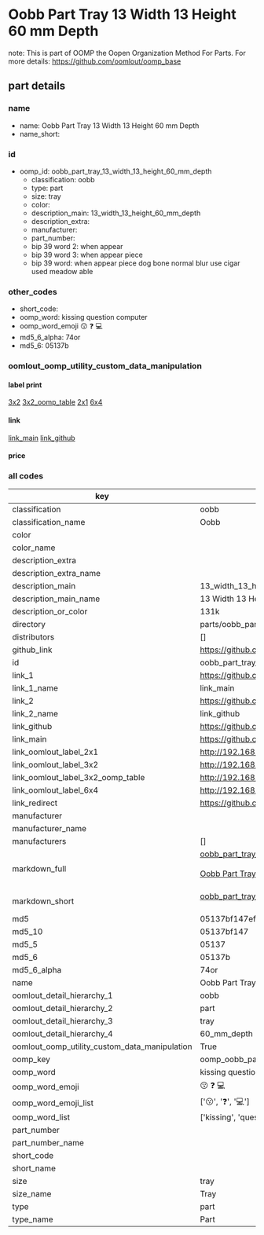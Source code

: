 # Oobb Part Tray 13 Width 13 Height 60 mm Depth  

note: This is part of OOMP the Oopen Organization Method For Parts. For more details: https://github.com/oomlout/oomp_base

##  part details
  







### name
* name: Oobb Part Tray 13 Width 13 Height 60 mm Depth
* name_short: 
### id
* oomp_id: oobb_part_tray_13_width_13_height_60_mm_depth
  * classification: oobb
  * type: part
  * size: tray
  * color: 
  * description_main: 13_width_13_height_60_mm_depth
  * description_extra: 
  * manufacturer: 
  * part_number: 
  * bip 39 word 2: when appear
  * bip 39 word 3: when appear piece
  * bip 39 word: when appear piece dog bone normal blur use cigar used meadow able

### other_codes
* short_code: 
* oomp_word: kissing question computer
* oomp_word_emoji :kissing: :question: :computer:
* md5_6_alpha: 74or
* md5_6: 05137b






### oomlout_oomp_utility_custom_data_manipulation
#### label print
[3x2](http://192.168.1.245:1112/?label=oomp%2074or)
[3x2_oomp_table](http://192.168.1.108:1112/?label=oomp%2074or)
[2x1](http://192.168.1.242:1112/?label=oomp%2074or)
[6x4](http://192.168.1.55:1112/?label=oomp%2074or)    

#### link

[link_main](https://github.com/oomlout/oomlout_oomp_version_1_messy/tree/main/parts/oobb_part_tray_13_width_13_height_60_mm_depth) [link_github](https://github.com/oomlout/oomlout_oomp_version_1_messy/tree/main/parts/oobb_part_tray_13_width_13_height_60_mm_depth)                             

#### price







### all codes 
| key | value |  
| --- | --- |  
| classification | oobb |  
| classification_name | Oobb |  
| color |  |  
| color_name |  |  
| description_extra |  |  
| description_extra_name |  |  
| description_main | 13_width_13_height_60_mm_depth |  
| description_main_name | 13 Width 13 Height 60 mm Depth |  
| description_or_color | 131k |  
| directory | parts/oobb_part_tray_13_width_13_height_60_mm_depth |  
| distributors | [] |  
| github_link | https://github.com/oomlout/oomlout_oomp_part_src/tree/main/parts/oobb_part_tray_13_width_13_height_60_mm_depth |  
| id | oobb_part_tray_13_width_13_height_60_mm_depth |  
| link_1 | https://github.com/oomlout/oomlout_oomp_version_1_messy/tree/main/parts/oobb_part_tray_13_width_13_height_60_mm_depth |  
| link_1_name | link_main |  
| link_2 | https://github.com/oomlout/oomlout_oomp_version_1_messy/tree/main/parts/oobb_part_tray_13_width_13_height_60_mm_depth |  
| link_2_name | link_github |  
| link_github | https://github.com/oomlout/oomlout_oomp_version_1_messy/tree/main/parts/oobb_part_tray_13_width_13_height_60_mm_depth |  
| link_main | https://github.com/oomlout/oomlout_oomp_version_1_messy/tree/main/parts/oobb_part_tray_13_width_13_height_60_mm_depth |  
| link_oomlout_label_2x1 | http://192.168.1.242:1112/?label=oomp%2074or |  
| link_oomlout_label_3x2 | http://192.168.1.245:1112/?label=oomp%2074or |  
| link_oomlout_label_3x2_oomp_table | http://192.168.1.108:1112/?label=oomp%2074or |  
| link_oomlout_label_6x4 | http://192.168.1.55:1112/?label=oomp%2074or |  
| link_redirect | https://github.com/oomlout/oomlout_oomp_version_1_messy/tree/main/parts/oobb_part_tray_13_width_13_height_60_mm_depth |  
| manufacturer |  |  
| manufacturer_name |  |  
| manufacturers | [] |  
| markdown_full | [oobb_part_tray_13_width_13_height_60_mm_depth](none)<br>[](none)<br>[Oobb Part Tray 13 Width 13 Height 60 Mm Depth](none)<br><br> |  
| markdown_short | [oobb_part_tray_13_width_13_height_60_mm_depth](none)<br><br> |  
| md5 | 05137bf147efa30e588ca40948c2a7d1 |  
| md5_10 | 05137bf147 |  
| md5_5 | 05137 |  
| md5_6 | 05137b |  
| md5_6_alpha | 74or |  
| name | Oobb Part Tray 13 Width 13 Height 60 mm Depth |  
| oomlout_detail_hierarchy_1 | oobb |  
| oomlout_detail_hierarchy_2 | part |  
| oomlout_detail_hierarchy_3 | tray |  
| oomlout_detail_hierarchy_4 | 60_mm_depth |  
| oomlout_oomp_utility_custom_data_manipulation | True |  
| oomp_key | oomp_oobb_part_tray_13_width_13_height_60_mm_depth |  
| oomp_word | kissing question computer |  
| oomp_word_emoji | :kissing: :question: :computer: |  
| oomp_word_emoji_list | [':kissing:', ':question:', ':computer:'] |  
| oomp_word_list | ['kissing', 'question', 'computer'] |  
| part_number |  |  
| part_number_name |  |  
| short_code |  |  
| short_name |  |  
| size | tray |  
| size_name | Tray |  
| type | part |  
| type_name | Part |  
